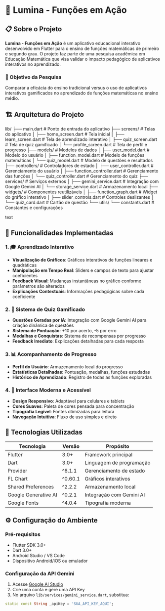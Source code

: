 # 🔬 Lumina - Funções em Ação

## 📋 Sobre o Projeto

**Lumina - Funções em Ação** é um aplicativo educacional interativo desenvolvido em Flutter para o ensino de funções matemáticas de primeiro e segundo grau. O projeto faz parte de uma pesquisa acadêmica em Educação Matemática que visa validar o impacto pedagógico de aplicativos interativos no aprendizado.

### 🎯 Objetivo da Pesquisa
Comparar a eficácia do ensino tradicional versus o uso de aplicativos interativos gamificados no aprendizado de funções matemáticas no ensino médio.

## 🏗️ Arquitetura do Projeto
lib/
├── main.dart # Ponto de entrada do aplicativo
├── screens/ # Telas do aplicativo
│ ├── home_screen.dart # Tela inicial
│ ├── learn_screen.dart # Tela de aprendizado interativo
│ ├── quiz_screen.dart # Tela de quiz gamificado
│ └── profile_screen.dart # Tela de perfil e progresso
├── models/ # Modelos de dados
│ ├── user_model.dart # Modelo do usuário
│ ├── function_model.dart # Modelo de funções matemáticas
│ └── quiz_model.dart # Modelo de questões e resultados
├── controllers/ # Controladores de estado
│ ├── user_controller.dart # Gerenciamento do usuário
│ ├── function_controller.dart # Gerenciamento das funções
│ └── quiz_controller.dart # Gerenciamento do quiz
├── services/ # Serviços externos
│ ├── gemini_service.dart # Integração com Google Gemini AI
│ └── storage_service.dart # Armazenamento local
├── widgets/ # Componentes reutilizáveis
│ ├── function_graph.dart # Widget do gráfico interativo
│ ├── slider_controls.dart # Controles deslizantes
│ └── quiz_card.dart # Cartão de questão
└── utils/
└── constants.dart # Constantes e configurações

text

## 🚀 Funcionalidades Implementadas

### 1. 🎓 Aprendizado Interativo
- **Visualização de Gráficos**: Gráficos interativos de funções lineares e quadráticas
- **Manipulação em Tempo Real**: Sliders e campos de texto para ajustar coeficientes
- **Feedback Visual**: Mudanças instantâneas no gráfico conforme parâmetros são alterados
- **Explicações Contextuais**: Informações pedagógicas sobre cada coeficiente

### 2. 🎯 Sistema de Quiz Gamificado
- **Questões Geradas por IA**: Integração com Google Gemini AI para criação dinâmica de questões
- **Sistema de Pontuação**: +10 por acerto, -5 por erro
- **Medalhas e Conquistas**: Sistema de recompensas por progresso
- **Feedback Imediato**: Explicações detalhadas para cada resposta

### 3. 📊 Acompanhamento de Progresso
- **Perfil do Usuário**: Armazenamento local do progresso
- **Estatísticas Detalhadas**: Pontuação, medalhas, funções estudadas
- **Histórico de Aprendizado**: Registro de todas as funções exploradas

### 4. 🎨 Interface Moderna e Acessível
- **Design Responsivo**: Adaptável para celulares e tablets
- **Cores Suaves**: Paleta de cores pensada para concentração
- **Tipografia Legível**: Fontes otimizadas para leitura
- **Navegação Intuitiva**: Fluxo de uso simples e direto

## 🔧 Tecnologias Utilizadas

| Tecnologia | Versão | Propósito |
|------------|--------|-----------|
| Flutter | 3.0+ | Framework principal |
| Dart | 3.0+ | Linguagem de programação |
| Provider | ^6.1.1 | Gerenciamento de estado |
| FL Chart | ^0.60.1 | Gráficos interativos |
| Shared Preferences | ^2.2.2 | Armazenamento local |
| Google Generative AI | ^0.2.1 | Integração com Gemini AI |
| Google Fonts | ^4.0.4 | Tipografia moderna |

## ⚙️ Configuração do Ambiente

### Pré-requisitos
- Flutter SDK 3.0+
- Dart 3.0+
- Android Studio / VS Code
- Dispositivo Android/iOS ou emulador

### Configuração da API Gemini
1. Acesse [Google AI Studio](https://makersuite.google.com/app/apikey)
2. Crie uma conta e gere uma API Key
3. No arquivo `lib/services/gemini_service.dart`, substitua:
```dart
static const String _apiKey = 'SUA_API_KEY_AQUI';